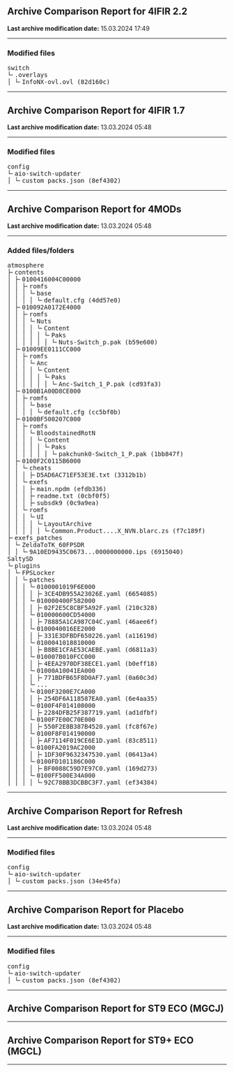 <h2>Archive Comparison Report for <b>4IFIR 2.2 </b></h2><b>Last archive modification date:</b> 15.03.2024 17:49<hr>

<h3>Modified files</h3>
<pre>switch
└╴.overlays
│ └╴InfoNX-ovl.ovl (82d160c)
</pre>
<hr>

<h2>Archive Comparison Report for <b>4IFIR 1.7</b></h2><b>Last archive modification date:</b> 13.03.2024 05:48<hr>

<h3>Modified files</h3>
<pre>config
└╴aio-switch-updater
│ └╴custom_packs.json (8ef4302)
</pre>
<hr>

<h2>Archive Comparison Report for <b>4MODs</b></h2><b>Last archive modification date:</b> 13.03.2024 05:48<hr>

<h3>Added files/folders</h3>
<pre>atmosphere
├╴contents
│ ├╴0100416004C00000
│ │ ├╴romfs
│ │ │ └╴base
│ │ │ │ └╴default.cfg (4dd57e0)
│ ├╴010092A0172E4000
│ │ ├╴romfs
│ │ │ └╴Nuts
│ │ │ │ └╴Content
│ │ │ │ │ └╴Paks
│ │ │ │ │ │ └╴Nuts-Switch_p.pak (b59e600)
│ ├╴01009EE0111CC000
│ │ ├╴romfs
│ │ │ └╴Anc
│ │ │ │ └╴Content
│ │ │ │ │ └╴Paks
│ │ │ │ │ │ └╴Anc-Switch_1_P.pak (cd93fa3)
│ ├╴0100B1A00D8CE000
│ │ ├╴romfs
│ │ │ └╴base
│ │ │ │ └╴default.cfg (cc5bf0b)
│ ├╴0100BF500207C000
│ │ ├╴romfs
│ │ │ └╴BloodstainedRotN
│ │ │ │ └╴Content
│ │ │ │ │ └╴Paks
│ │ │ │ │ │ └╴pakchunk0-Switch_1_P.pak (1bb847f)
│ ├╴0100F2C0115B6000
│ │ └╴cheats
│ │ │ ├╴D5AD6AC71EF53E3E.txt (3312b1b)
│ │ └╴exefs
│ │ │ ├╴main.npdm (efdb336)
│ │ │ ├╴readme.txt (0cbf0f5)
│ │ │ ├╴subsdk9 (0c9a9ea)
│ │ └╴romfs
│ │ │ └╴UI
│ │ │ │ └╴LayoutArchive
│ │ │ │ │ └╴Common.Product....X_NVN.blarc.zs (f7c189f)
├╴exefs_patches
│ └╴ZeldaToTK_60FPSDR
│ │ └╴9A10ED9435C0673...0000000000.ips (6915040)
SaltySD
└╴plugins
│ └╴FPSLocker
│ │ └╴patches
│ │ │ └╴0100001019F6E000
│ │ │ │ ├╴3CE4DB955A23026E.yaml (6654085)
│ │ │ └╴010000400F582000
│ │ │ │ ├╴02F2E5C8CBF5A92F.yaml (210c328)
│ │ │ └╴010000600CD54000
│ │ │ │ ├╴78885A1CA987C04C.yaml (46aee6f)
│ │ │ └╴0100040016EE2000
│ │ │ │ ├╴331E3DFBDF650226.yaml (a11619d)
│ │ │ └╴0100041018810000
│ │ │ │ ├╴B8BE1CFAE53CAEBE.yaml (d6811a3)
│ │ │ └╴010007B010FCC000
│ │ │ │ ├╴4EEA2970DF38ECE1.yaml (b0eff18)
│ │ │ └╴01000A10041EA000
│ │ │ │ ├╴771BDFB65F8D0AF7.yaml (0a60c3d)
│ │ │ └╴...
│ │ │ └╴0100F3200E7CA000
│ │ │ │ ├╴254DF6A118587EA0.yaml (6e4aa35)
│ │ │ └╴0100F4F014108000
│ │ │ │ ├╴2284DFB25F387719.yaml (ad1dfbf)
│ │ │ └╴0100F7E00C70E000
│ │ │ │ ├╴550F2E8B387B4520.yaml (fc8f67e)
│ │ │ └╴0100F8F014190000
│ │ │ │ ├╴AF7114F019CE6E1D.yaml (83c8511)
│ │ │ └╴0100FA2019AC2000
│ │ │ │ ├╴1DF30F9632347530.yaml (06413a4)
│ │ │ └╴0100FD101186C000
│ │ │ │ ├╴BF0088C59D7E97C0.yaml (169d273)
│ │ │ └╴0100FF500E34A000
│ │ │ │ └╴92C78BB3DCBBC3F7.yaml (ef34384)
</pre>
<hr>

<h2>Archive Comparison Report for <b>Refresh</b></h2><b>Last archive modification date:</b> 13.03.2024 05:48<hr>

<h3>Modified files</h3>
<pre>config
└╴aio-switch-updater
│ └╴custom_packs.json (34e45fa)
</pre>
<hr>

<h2>Archive Comparison Report for <b>Placebo</b></h2><b>Last archive modification date:</b> 13.03.2024 05:48<hr>

<h3>Modified files</h3>
<pre>config
└╴aio-switch-updater
│ └╴custom_packs.json (8ef4302)
</pre>
<hr>

<h2>Archive Comparison Report for <b>ST9 ECO (MGCJ)</b></h2><hr>

<h2>Archive Comparison Report for <b>ST9+ ECO (MGCL)</b></h2><hr>

